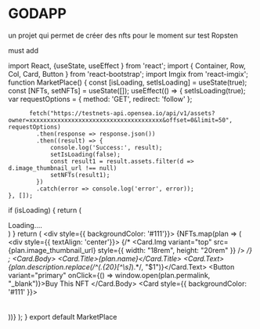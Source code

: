 # GODAPP

un projet qui permet de créer des nfts pour le moment sur test Ropsten


must add

import React, {useState, useEffect } from 'react';
import { Container, Row, Col, Card, Button } from 'react-bootstrap';
import Imgix from 'react-imgix';
function MarketPlace() {
    const [isLoading, setIsLoading] = useState(true);
    const [NFTs, setNFTs] = useState([]);
useEffect(() => {
        setIsLoading(true);
        var requestOptions = {
            method: 'GET',
            redirect: 'follow'
          };
          
          fetch("https://testnets-api.opensea.io/api/v1/assets?owner=xxxxxxxxxxxxxxxxxxxxxxxxxxxxxxxxxxxxxx&offset=0&limit=50", requestOptions)
            .then(response => response.json())
            .then((result) => {
                console.log('Success:', result);
                setIsLoading(false);
                const result1 = result.assets.filter(d => d.image_thumbnail_url !== null)
                setNFTs(result1);
            })
            .catch(error => console.log('error', error));
    }, []);
if (isLoading) {
        return (
            <section>
                Loading....
            </section>
        )
    }
return (
        <div style={{ backgroundColor: '#111'}}>
        <Container className='mt-4'>
        <Row>
          {NFTs.map(plan => (
                <Col md={3}>
                  <Card bg="dark" text="white">
                      <div style={{ textAlign: 'center'}}>
                      {/* <Card.Img variant="top" src={plan.image_thumbnail_url} style={{ width: "18rem", height: "20rem" }} /> */}
                      <Imgix src={plan.image_thumbnail_url} sizes="800vw" />;
                      </div>
                      <Card.Body>
                          <Card.Title>{plan.name}</Card.Title>
                          <Card.Text>{plan.description.replace(/^(.{20}[^\s]*).*/, "$1")}</Card.Text>
                          <Button variant="primary" onClick={() => window.open(plan.permalink, "_blank")}>Buy This NFT</Button>
                      </Card.Body>
                  </Card>
                  <Card style={{ backgroundColor: '#111' }}><br></br></Card>
               </Col>   
          ))}
        </Row>
        </Container>
        </div>
      );
}
export default MarketPlace
